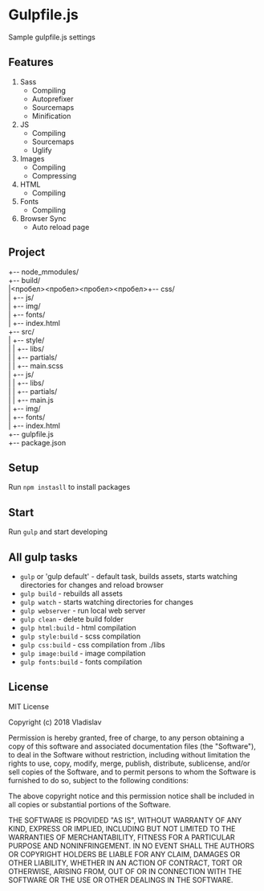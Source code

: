# Gulpfile.js
Sample gulpfile.js settings

## Features
1. Sass
   * Compiling
   * Autoprefixer
   * Sourcemaps
   * Minification 
2. JS
   * Compiling
   * Sourcemaps 
   * Uglify
3. Images
   * Compiling
   * Compressing
4. HTML
   * Compiling
5. Fonts
   * Compiling
6. Browser Sync
   * Auto reload page
   
## Project
+-- node_mmodules/  
+-- build/  
|<пробел><пробел><пробел><пробел>+-- css/  
|     +-- js/  
|     +-- img/  
|     +-- fonts/  
|     +-- index.html  
+-- src/  
|     +-- style/  
|     |     +-- libs/  
|     |     +-- partials/  
|     |     +-- main.scss  
|     +-- js/  
|     |     +-- libs/  
|     |     +-- partials/  
|     |     +-- main.js  
|     +-- img/  
|     +-- fonts/  
|     +-- index.html  
+-- gulpfile.js  
+-- package.json

## Setup
Run `npm instasll` to install packages

## Start
Run `gulp` and start developing

## All gulp tasks
* `gulp` or 'gulp default' - default task, builds assets, starts watching directories for changes and reload browser
* `gulp build` - rebuilds all assets
* `gulp watch` - starts watching directories for changes
* `gulp webserver` - run local web server
* `gulp clean` - delete build folder
* `gulp html:build` - html compilation
* `gulp style:build` - scss compilation
* `gulp css:build` - css compilation from ./libs
* `gulp image:build` - image compilation
* `gulp fonts:build` - fonts compilation

## License
MIT License

Copyright (c) 2018 Vladislav

Permission is hereby granted, free of charge, to any person obtaining a copy
of this software and associated documentation files (the "Software"), to deal
in the Software without restriction, including without limitation the rights
to use, copy, modify, merge, publish, distribute, sublicense, and/or sell
copies of the Software, and to permit persons to whom the Software is
furnished to do so, subject to the following conditions:

The above copyright notice and this permission notice shall be included in all
copies or substantial portions of the Software.

THE SOFTWARE IS PROVIDED "AS IS", WITHOUT WARRANTY OF ANY KIND, EXPRESS OR
IMPLIED, INCLUDING BUT NOT LIMITED TO THE WARRANTIES OF MERCHANTABILITY,
FITNESS FOR A PARTICULAR PURPOSE AND NONINFRINGEMENT. IN NO EVENT SHALL THE
AUTHORS OR COPYRIGHT HOLDERS BE LIABLE FOR ANY CLAIM, DAMAGES OR OTHER
LIABILITY, WHETHER IN AN ACTION OF CONTRACT, TORT OR OTHERWISE, ARISING FROM,
OUT OF OR IN CONNECTION WITH THE SOFTWARE OR THE USE OR OTHER DEALINGS IN THE
SOFTWARE.
